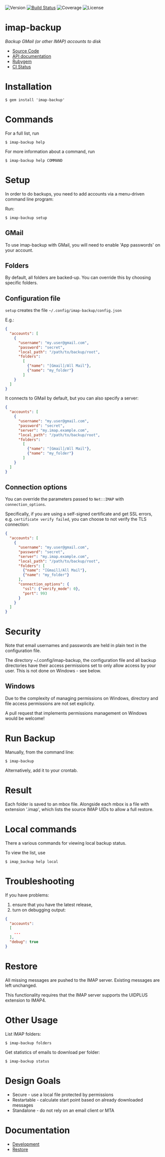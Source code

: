 ![Version](https://img.shields.io/gem/v/imap-backup?label=Version&logo=rubygems)
[![Build Status](https://github.com/joeyates/imap-backup/actions/workflows/main.yml/badge.svg)][CI Status]
![Coverage](https://img.shields.io/endpoint?url=https://gist.githubusercontent.com/joeyates/b54fe758bfb405c04bef72dad293d707/raw/coverage.json)
![License](https://img.shields.io/github/license/joeyates/imap-backup?color=brightgreen&label=License)

# imap-backup

*Backup GMail (or other IMAP) accounts to disk*

  * [Source Code]
  * [API documentation]
  * [Rubygem]
  * [CI Status]

[Source Code]: https://github.com/joeyates/imap-backup "Source code at GitHub"
[API documentation]: https://rubydoc.info/gems/imap-backup/frames "RDoc API Documentation at Rubydoc.info"
[Rubygem]: https://rubygems.org/gems/imap-backup "Ruby gem at rubygems.org"
[CI Status]: https://github.com/joeyates/imap-backup/actions/workflows/main.yml

# Installation

```shell
$ gem install 'imap-backup'
```

# Commands

For a full list, run

```
$ imap-backup help
```

For more information about a command, run

```shell
$ imap-backup help COMMAND
```

# Setup

In order to do backups, you need to add accounts via a menu-driven command
line program:

Run:

```shell
$ imap-backup setup
```

## GMail

To use imap-backup with GMail, you will need to enable 'App passwords' on your account.

## Folders

By default, all folders are backed-up. You can override this by choosing
specific folders.

## Configuration file

`setup` creates the file `~/.config/imap-backup/config.json`

E.g.:

```json
{
  "accounts": [
    {
      "username": "my.user@gmail.com",
      "password": "secret",
      "local_path": "/path/to/backup/root",
      "folders":
        [
          {"name": "[Gmail]/All Mail"},
          {"name": "my_folder"}
        ]
    }
  ]
}
```

It connects to GMail by default, but you can also specify a server:

```json
{
  "accounts": [
    {
      "username": "my.user@gmail.com",
      "password": "secret",
      "server": "my.imap.example.com",
      "local_path": "/path/to/backup/root",
      "folders":
        [
          {"name": "[Gmail]/All Mail"},
          {"name": "my_folder"}
        ]
    }
  ]
}
```

## Connection options

You can override the parameters passed to `Net::IMAP` with `connection_options`.

Specifically, if you are using a self-signed certificate and get SSL errors, e.g.
`certificate verify failed`, you can choose to not verify the TLS connection:

```json
{
  "accounts": [
    {
      "username": "my.user@gmail.com",
      "password": "secret",
      "server": "my.imap.example.com",
      "local_path": "/path/to/backup/root",
      "folders": [
        {"name": "[Gmail]/All Mail"},
        {"name": "my_folder"}
      ],
      "connection_options": {
        "ssl": {"verify_mode": 0},
        "port": 993
      }
    }
  ]
}
```

# Security

Note that email usernames and passwords are held in plain text
in the configuration file.

The directory ~/.config/imap-backup, the configuration file and all backup
directories have their access permissions set to only allow access
by your user. This is not done on Windows - see below.

## Windows

Due to the complexity of managing permissions on Windows,
directory and file access permissions are not set explicity.

A pull request that implements permissions management on Windows
would be welcome!

# Run Backup

Manually, from the command line:

```shell
$ imap-backup
```

Alternatively, add it to your crontab.

# Result

Each folder is saved to an mbox file.
Alongside each mbox is a file with extension '.imap', which lists the source IMAP
UIDs to allow a full restore.

# Local commands

There a various commands for viewing local backup status.

To view the list, use

```shell
$ imap_backup help local
```

# Troubleshooting

If you have problems:

1. ensure that you have the latest release,
2. turn on debugging output:

```json
{
  "accounts":
  [
    ...
  ],
  "debug": true
}
```

# Restore

All missing messages are pushed to the IMAP server.
Existing messages are left unchanged.

This functionality requires that the IMAP server supports the UIDPLUS
extension to IMAP4.

# Other Usage

List IMAP folders:

```shell
$ imap-backup folders
```

Get statistics of emails to download per folder:

```shell
$ imap-backup status
```

# Design Goals

* Secure - use a local file protected by permissions
* Restartable - calculate start point based on already downloaded messages
* Standalone - do not rely on an email client or MTA

# Documentation

* [Development](./docs/development.md)
* [Restore](./docs/restore.md)
